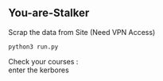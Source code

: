 ## You-are-Stalker
Scrap the data from Site (Need VPN Access)

```
python3 run.py
```
Check your courses :  
enter the kerbores  
